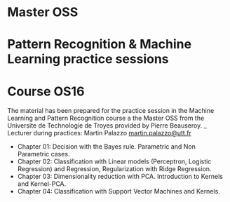 # Master OSS 
# Pattern Recognition & Machine Learning practice sessions
# Course OS16 
The material has been prepared for the practice session in the Machine Learning and Pattern Recognition course a the Master OSS from the Universite de Technologie de Troyes provided by Pierre Beauseroy. _\
Lecturer during practices: Martin Palazzo
martin.palazzo@utt.fr

- Chapter 01: Decision with the Bayes rule. Parametric and Non Parametric cases.
- Chapter 02: Classification with Linear models (Perceptron, Logistic Regression) and Regression, Regularization with Ridge Regression.
- Chapter 03: Dimensionality reduction with PCA. Introduction to Kernels and Kernel-PCA.
- Chapter 04: Classification with Support Vector Machines and Kernels.
